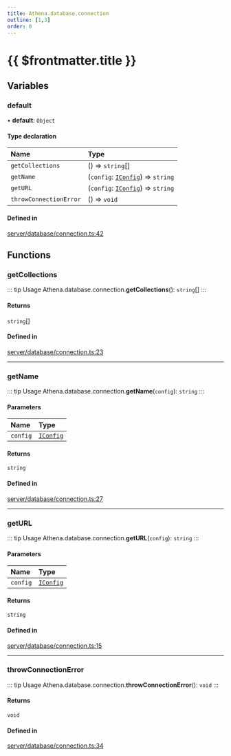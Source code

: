```yaml
---
title: Athena.database.connection
outline: [1,3]
order: 0
---
```


# {{ $frontmatter.title }}


## Variables

### default

• **default**: `Object`

#### Type declaration

| Name | Type |
| :------ | :------ |
| `getCollections` | () => `string`[] |
| `getName` | (`config`: [`IConfig`](../interfaces/server_interface_iConfig_IConfig.md)) => `string` |
| `getURL` | (`config`: [`IConfig`](../interfaces/server_interface_iConfig_IConfig.md)) => `string` |
| `throwConnectionError` | () => `void` |

#### Defined in

[server/database/connection.ts:42](https://github.com/Stuyk/altv-athena/blob/27a8c87/src/core/server/database/connection.ts#L42)

## Functions

### getCollections

::: tip Usage
Athena.database.connection.**getCollections**(): `string`[]
:::

#### Returns

`string`[]

#### Defined in

[server/database/connection.ts:23](https://github.com/Stuyk/altv-athena/blob/27a8c87/src/core/server/database/connection.ts#L23)

___

### getName

::: tip Usage
Athena.database.connection.**getName**(`config`): `string`
:::

#### Parameters

| Name | Type |
| :------ | :------ |
| `config` | [`IConfig`](../interfaces/server_interface_iConfig_IConfig.md) |

#### Returns

`string`

#### Defined in

[server/database/connection.ts:27](https://github.com/Stuyk/altv-athena/blob/27a8c87/src/core/server/database/connection.ts#L27)

___

### getURL

::: tip Usage
Athena.database.connection.**getURL**(`config`): `string`
:::

#### Parameters

| Name | Type |
| :------ | :------ |
| `config` | [`IConfig`](../interfaces/server_interface_iConfig_IConfig.md) |

#### Returns

`string`

#### Defined in

[server/database/connection.ts:15](https://github.com/Stuyk/altv-athena/blob/27a8c87/src/core/server/database/connection.ts#L15)

___

### throwConnectionError

::: tip Usage
Athena.database.connection.**throwConnectionError**(): `void`
:::

#### Returns

`void`

#### Defined in

[server/database/connection.ts:34](https://github.com/Stuyk/altv-athena/blob/27a8c87/src/core/server/database/connection.ts#L34)
